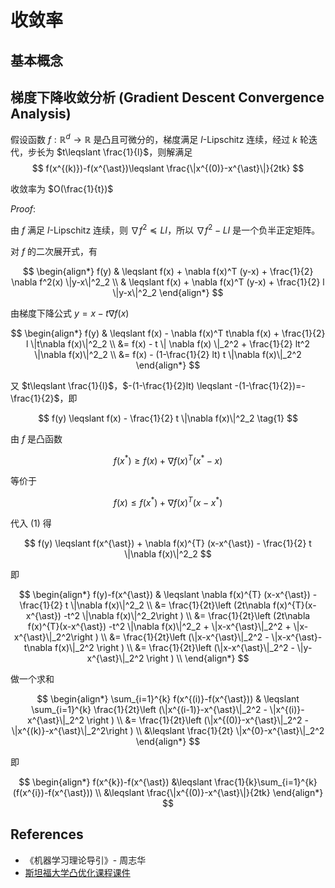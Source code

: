 # 收敛率

## 基本概念


## 梯度下降收敛分析 (Gradient Descent Convergence Analysis)

假设函数 $f: \mathbb{R}^{d}\to \mathbb{R}$ 是凸且可微分的，梯度满足 $l$-Lipschitz 连续，经过 $k$ 轮迭代，步长为 $t\leqslant \frac{1}{l}$，则解满足
$$
f(x^{(k)})-f(x^{\ast})\leqslant \frac{\|x^{(0)}-x^{\ast}\|}{2tk}
$$

收敛率为 $O(\frac{1}{t})$

*Proof*:

由 $f$ 满足 $l$-Lipschitz 连续，则 $\nabla f^{2} \preceq LI$，所以 $\nabla f^2 - LI$ 是一个负半正定矩阵。

对 $f$ 的二次展开式，有

$$
\begin{align*}
f(y) & \leqslant f(x) + \nabla f(x)^T (y-x) + \frac{1}{2} \nabla f^2(x) \|y-x\|^2_2 \\
& \leqslant f(x) + \nabla f(x)^T (y-x) + \frac{1}{2} l \|y-x\|^2_2
\end{align*}
$$

由梯度下降公式 $y=x - t\nabla f(x)$

$$
\begin{align*}
f(y) & \leqslant f(x) - \nabla f(x)^T t\nabla f(x) + \frac{1}{2} l \|t\nabla f(x)\|^2_2 \\
&= f(x) - t \| \nabla f(x) \|_2^2 + \frac{1}{2} lt^2 \|\nabla f(x)\|^2_2 \\
&= f(x) - (1-\frac{1}{2} lt) t \|\nabla f(x)\|_2^2
\end{align*}
$$

又 $t\leqslant \frac{1}{l}$，$-(1-\frac{1}{2}lt) \leqslant -(1-\frac{1}{2})=-\frac{1}{2}$，即

$$
f(y) \leqslant f(x) - \frac{1}{2} t \|\nabla f(x)\|^2_2
\tag{1}
$$

由 $f$ 是凸函数

$$
f(x^{\ast}) \geqslant f(x) + \nabla f(x)^{T} (x^{\ast}-x)  
$$

等价于 

$$
f(x) \leqslant f(x^{\ast}) + \nabla f(x)^{T} (x-x^{\ast})
$$

代入 $(1)$ 得

$$
f(y) \leqslant f(x^{\ast}) + \nabla f(x)^{T} (x-x^{\ast}) - \frac{1}{2} t \|\nabla f(x)\|^2_2
$$

即

$$
\begin{align*}
f(y)-f(x^{\ast}) & \leqslant \nabla f(x)^{T} (x-x^{\ast}) - \frac{1}{2} t \|\nabla f(x)\|^2_2 \\
&= \frac{1}{2t}\left (2t\nabla f(x)^{T}(x-x^{\ast}) -t^2 \|\nabla f(x)\|^2_2\right ) \\
&= \frac{1}{2t}\left (2t\nabla f(x)^{T}(x-x^{\ast}) -t^2 \|\nabla f(x)\|^2_2 + \|x-x^{\ast}\|_2^2 + \|x-x^{\ast}\|_2^2\right ) \\
&= \frac{1}{2t}\left (\|x-x^{\ast}\|_2^2 - \|x-x^{\ast}-t\nabla f(x)\|_2^2 \right ) \\
&= \frac{1}{2t}\left (\|x-x^{\ast}\|_2^2 - \|y-x^{\ast}\|_2^2 \right ) \\
\end{align*}
$$

做一个求和

$$
\begin{align*}
\sum_{i=1}^{k} f(x^{(i)}-f(x^{\ast})) & \leqslant \sum_{i=1}^{k} \frac{1}{2t}\left (\|x^{(i-1)}-x^{\ast}\|_2^2 - \|x^{(i)}-x^{\ast}\|_2^2 \right ) \\
&= \frac{1}{2t}\left (\|x^{(0)}-x^{\ast}\|_2^2 - \|x^{(k)}-x^{\ast}\|_2^2\right ) \\
&\leqslant  \frac{1}{2t} \|x^{0}-x^{\ast}\|_2^2
\end{align*}
$$

即

$$
\begin{align*}
f(x^{k})-f(x^{\ast}) &\leqslant \frac{1}{k}\sum_{i=1}^{k} (f(x^{i})-f(x^{\ast})) \\
&\leqslant \frac{\|x^{(0)}-x^{\ast}\|}{2tk} 
\end{align*}
$$



## References

- 《机器学习理论导引》- 周志华
- [斯坦福大学凸优化课程课件](https://www.stat.cmu.edu/~ryantibs/convexopt-F13/)